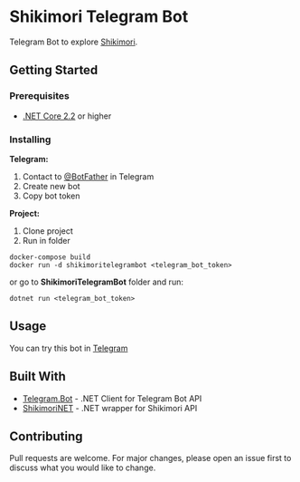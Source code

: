 # Shikimori Telegram Bot

Telegram Bot to explore [Shikimori](https://shikimori.org/). 

## Getting Started
### Prerequisites

- [.NET Core 2.2](https://dotnet.microsoft.com/download) or higher

### Installing

**Telegram:**
1. Contact to [@BotFather](https://t.me/BotFather) in Telegram
2. Create new bot
3. Copy bot token

**Project:**
1. Clone project
2. Run in folder
```
docker-compose build
docker run -d shikimoritelegrambot <telegram_bot_token>
```
or go to **ShikimoriTelegramBot** folder and run:
```
dotnet run <telegram_bot_token>
```

## Usage

You can try this bot in [Telegram](https://t.me/ExploreShikimoriBot)

## Built With

* [Telegram.Bot](https://github.com/TelegramBots/Telegram.Bot) - .NET Client for Telegram Bot API
* [ShikimoriNET](https://github.com/otsomkalov/ShikimoriNET) - .NET wrapper for Shikimori API

## Contributing
Pull requests are welcome. For major changes, please open an issue first to discuss what you would like to change.